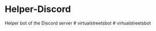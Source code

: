 # Helper-Discord
Helper bot of the Discord server
#   v i r t u a l s t r e e t s b o t  
 # virtualstreetsbot
